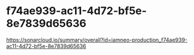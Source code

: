# f74ae939-ac11-4d72-bf5e-8e7839d65636
https://sonarcloud.io/summary/overall?id=iamneo-production_f74ae939-ac11-4d72-bf5e-8e7839d65636
